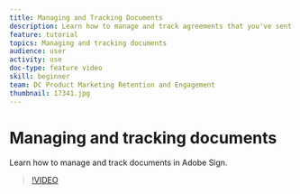 ```yaml
---
title: Managing and Tracking Documents
description: Learn how to manage and track agreements that you've sent for signature
feature: tutorial
topics: Managing and tracking documents
audience: user
activity: use
doc-type: feature video
skill: beginner
team: DC Product Marketing Retention and Engagement
thumbnail: 17341.jpg
---
```


# Managing and tracking documents

Learn how to manage and track documents in Adobe Sign.

>[!VIDEO](https://video.tv.adobe.com/v/17341?hidetitle=true)